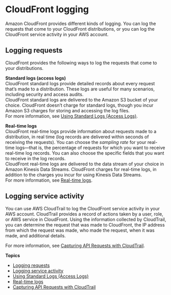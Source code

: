 # CloudFront logging<a name="logging"></a>

Amazon CloudFront provides different kinds of logging\. You can log the requests that come to your CloudFront distributions, or you can log the CloudFront service activity in your AWS account\.

## Logging requests<a name="logging-requests"></a>

CloudFront provides the following ways to log the requests that come to your distributions\.

**Standard logs \(access logs\)**  
CloudFront standard logs provide detailed records about every request that’s made to a distribution\. These logs are useful for many scenarios, including security and access audits\.  
CloudFront standard logs are delivered to the Amazon S3 bucket of your choice\. CloudFront doesn’t charge for standard logs, though you incur Amazon S3 charges for storing and accessing the log files\.  
For more information, see [Using Standard Logs \(Access Logs\)](AccessLogs.md)\.

**Real\-time logs**  
CloudFront real\-time logs provide information about requests made to a distribution, in real time \(log records are delivered within seconds of receiving the requests\)\. You can choose the *sampling rate* for your real\-time logs—that is, the percentage of requests for which you want to receive real\-time log records\. You can also choose the specific fields that you want to receive in the log records\.  
CloudFront real\-time logs are delivered to the data stream of your choice in Amazon Kinesis Data Streams\. CloudFront charges for real\-time logs, in addition to the charges you incur for using Kinesis Data Streams\.  
For more information, see [Real\-time logs](real-time-logs.md)\.

## Logging service activity<a name="logging-service-activity"></a>

You can use AWS CloudTrail to log the CloudFront service activity in your AWS account\. CloudTrail provides a record of actions taken by a user, role, or AWS service in CloudFront\. Using the information collected by CloudTrail, you can determine the request that was made to CloudFront, the IP address from which the request was made, who made the request, when it was made, and additional details\.

For more information, see [Capturing API Requests with CloudTrail](logging_using_cloudtrail.md)\.

**Topics**
+ [Logging requests](#logging-requests)
+ [Logging service activity](#logging-service-activity)
+ [Using Standard Logs \(Access Logs\)](AccessLogs.md)
+ [Real\-time logs](real-time-logs.md)
+ [Capturing API Requests with CloudTrail](logging_using_cloudtrail.md)